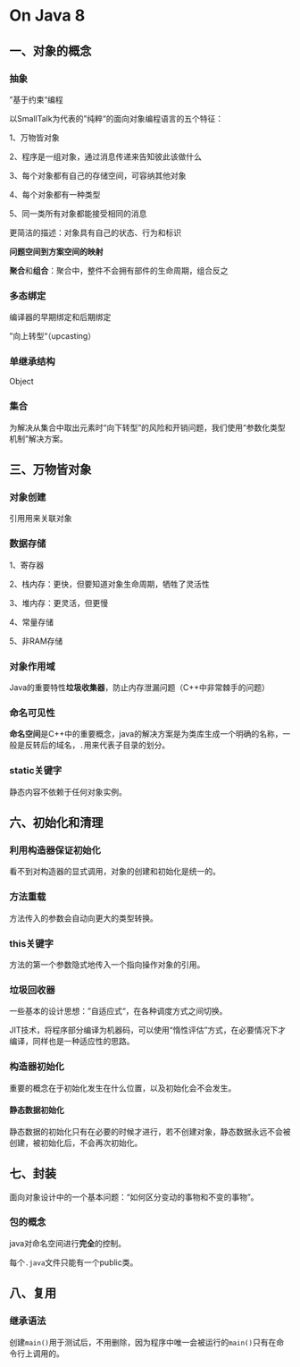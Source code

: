 # On Java 8

## 一、对象的概念

### 抽象

”基于约束“编程

以SmallTalk为代表的”纯粹“的面向对象编程语言的五个特征：

1、万物皆对象

2、程序是一组对象，通过消息传递来告知彼此该做什么

3、每个对象都有自己的存储空间，可容纳其他对象

4、每个对象都有一种类型

5、同一类所有对象都能接受相同的消息

更简洁的描述：对象具有自己的状态、行为和标识

**问题空间到方案空间的映射**

**聚合**和**组合**：聚合中，整件不会拥有部件的生命周期，组合反之

### 多态绑定

编译器的早期绑定和后期绑定

”向上转型“（upcasting）

### 单继承结构

Object

### 集合

为解决从集合中取出元素时“向下转型”的风险和开销问题，我们使用“参数化类型机制”解决方案。



## 三、万物皆对象

### 对象创建

引用用来关联对象

### 数据存储

1、寄存器

2、栈内存：更快，但要知道对象生命周期，牺牲了灵活性

3、堆内存：更灵活，但更慢

4、常量存储

5、非RAM存储

### 对象作用域

Java的重要特性**垃圾收集器**，防止内存泄漏问题（C++中非常棘手的问题）

### 命名可见性

**命名空间**是C++中的重要概念，java的解决方案是为类库生成一个明确的名称，一般是反转后的域名，`.`用来代表子目录的划分。

### static关键字

静态内容不依赖于任何对象实例。



## 六、初始化和清理

### 利用构造器保证初始化

看不到对构造器的显式调用，对象的创建和初始化是统一的。

### 方法重载

方法传入的参数会自动向更大的类型转换。

### this关键字

方法的第一个参数隐式地传入一个指向操作对象的引用。

### 垃圾回收器

一些基本的设计思想：”自适应式“，在各种调度方式之间切换。

JIT技术，将程序部分编译为机器码，可以使用“惰性评估”方式，在必要情况下才编译，同样也是一种适应性的思路。

### 构造器初始化

重要的概念在于初始化发生在什么位置，以及初始化会不会发生。

#### 静态数据初始化

静态数据的初始化只有在必要的时候才进行，若不创建对象，静态数据永远不会被创建，被初始化后，不会再次初始化。



## 七、封装

面向对象设计中的一个基本问题：“如何区分变动的事物和不变的事物”。

### 包的概念

java对命名空间进行**完全**的控制。

每个`.java`文件只能有一个public类。



## 八、复用

### 继承语法

创建`main()`用于测试后，不用删除，因为程序中唯一会被运行的`main()`只有在命令行上调用的。

